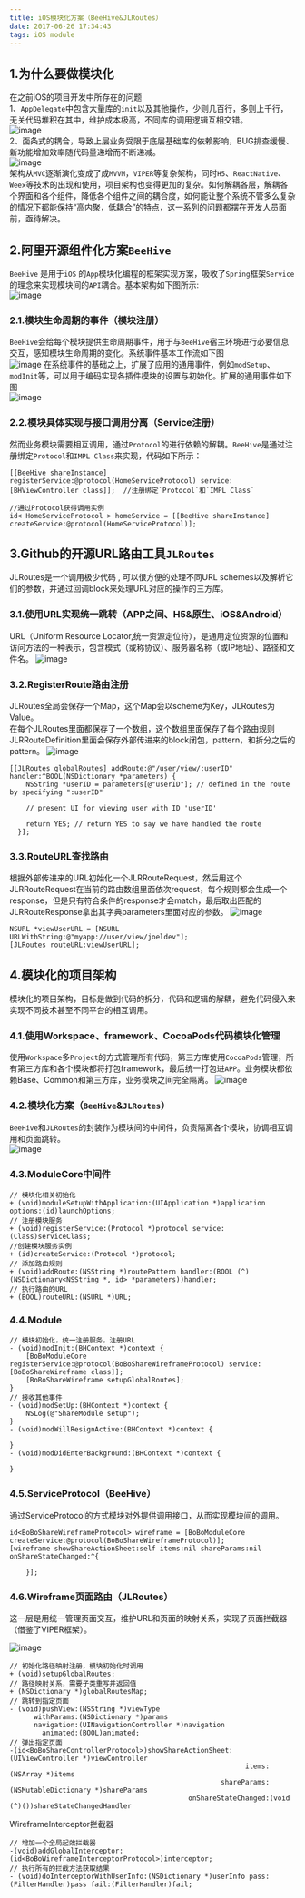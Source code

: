```yaml
---
title: iOS模块化方案（BeeHive&JLRoutes）
date: 2017-06-26 17:34:43
tags: iOS module
---
```

## 1.为什么要做模块化
在之前iOS的项目开发中所存在的问题    
1、`AppDelegate`中包含大量库的`init`以及其他操作，少则几百行，多则上千行，无关代码堆积在其中，维护成本极高，不同库的调用逻辑互相交错。   
![image](ios-module-bj/0.jpg)    
2、面条式的耦合，导致上层业务受限于底层基础库的依赖影响，BUG排查缓慢、新功能增加效率随代码量递增而不断递减。   
![image](ios-module-bj/1.jpg)   
架构从`MVC`逐渐演化变成了成`MVVM`，`VIPER`等复杂架构，同时`H5`、`ReactNative`、`Weex`等技术的出现和使用，项目架构也变得更加的复杂。如何解耦各层，解耦各个界面和各个组件，降低各个组件之间的耦合度，如何能让整个系统不管多么复杂的情况下都能保持“高内聚，低耦合”的特点，这一系列的问题都摆在开发人员面前，亟待解决。
## 2.阿里开源组件化方案`BeeHive`
`BeeHive` 是用于`iOS` 的`App`模块化编程的框架实现方案，吸收了`Spring`框架`Service` 的理念来实现模块间的`API`耦合。基本架构如下图所示:   
![image](ios-module-bj/2.jpg)

### 2.1.模块生命周期的事件（模块注册）
`BeeHive`会给每个模块提供生命周期事件，用于与`BeeHive`宿主环境进行必要信息交互，感知模块生命周期的变化。系统事件基本工作流如下图   
![image](ios-module-bj/3.jpg)
在系统事件的基础之上，扩展了应用的通用事件，例如`modSetup`、`modInit`等，可以用于编码实现各插件模块的设置与初始化。扩展的通用事件如下图   
![image](ios-module-bj/4.jpg)

### 2.2.模块具体实现与接口调用分离（Service注册）
然而业务模块需要相互调用，通过`Protocol`的进行依赖的解耦。`BeeHive`是通过注册绑定`Protocol`和`IMPL Class`来实现，代码如下所示：
```
[[BeeHive shareInstance] registerService:@protocol(HomeServiceProtocol) service:[BHViewController class]];  //注册绑定`Protocol`和`IMPL Class`

//通过Protocol获得调用实例
id< HomeServiceProtocol > homeService = [[BeeHive shareInstance] createService:@protocol(HomeServiceProtocol)];
```
## 3.Github的开源URL路由工具`JLRoutes`
JLRoutes是一个调用极少代码 , 可以很方便的处理不同URL schemes以及解析它们的参数，并通过回调block来处理URL对应的操作的三方库。  

### 3.1.使用URL实现统一跳转（APP之间、H5&原生、iOS&Android）
URL（Uniform Resource Locator,统一资源定位符），是通用定位资源的位置和访问方法的一种表示，包含模式（或称协议）、服务器名称（或IP地址）、路径和文件名。
![image](ios-module-bj/5.jpg)
### 3.2.RegisterRoute路由注册
JLRoutes全局会保存一个Map，这个Map会以scheme为Key，JLRoutes为Value。  
在每个JLRoutes里面都保存了一个数组，这个数组里面保存了每个路由规则JLRRouteDefinition里面会保存外部传进来的block闭包，pattern，和拆分之后的pattern。
![image](ios-module-bj/6.jpg)

```
[[JLRoutes globalRoutes] addRoute:@"/user/view/:userID" handler:^BOOL(NSDictionary *parameters) {
    NSString *userID = parameters[@"userID"]; // defined in the route by specifying ":userID"

    // present UI for viewing user with ID 'userID'

    return YES; // return YES to say we have handled the route
  }];
```

### 3.3.RouteURL查找路由
根据外部传进来的URL初始化一个JLRRouteRequest，然后用这个JLRRouteRequest在当前的路由数组里面依次request，每个规则都会生成一个response，但是只有符合条件的response才会match，最后取出匹配的JLRRouteResponse拿出其字典parameters里面对应的参数。
![image](ios-module-bj/7.jpg)
```
NSURL *viewUserURL = [NSURL URLWithString:@"myapp://user/view/joeldev"];
[JLRoutes routeURL:viewUserURL];
```
## 4.模块化的项目架构
模块化的项目架构，目标是做到代码的拆分，代码和逻辑的解耦，避免代码侵入来实现不同技术甚至不同平台的相互调用。
### 4.1.使用Workspace、framework、CocoaPods代码模块化管理
使用`Workspace`多`Project`的方式管理所有代码，第三方库使用`CocoaPods`管理，所有第三方库和各个模块都将打包framework，最后统一打包进`APP`。业务模块都依赖Base、Common和第三方库，业务模块之间完全隔离。
![image](ios-module-bj/8.jpg)

### 4.2.模块化方案（`BeeHive`&`JLRoutes`）
`BeeHive`和`JLRoutes`的封装作为模块间的中间件，负责隔离各个模块，协调相互调用和页面跳转。    
![image](ios-module-bj/9.jpg)
### 4.3.ModuleCore中间件

```
// 模块化相关初始化
+ (void)moduleSetupWithApplication:(UIApplication *)application options:(id)launchOptions;
// 注册模块服务
+ (void)registerService:(Protocol *)protocol service:(Class)serviceClass;
//创建模块服务实例
+ (id)createService:(Protocol *)protocol;
// 添加路由规则
+ (void)addRoute:(NSString *)routePattern handler:(BOOL (^)(NSDictionary<NSString *, id> *parameters))handler;
// 执行路由的URL
+ (BOOL)routeURL:(NSURL *)URL;
```
### 4.4.Module
```
// 模块初始化，统一注册服务，注册URL
- (void)modInit:(BHContext *)context {
    [BoBoModuleCore registerService:@protocol(BoBoShareWireframeProtocol) service:[BoBoShareWireframe class]];
    [BoBoShareWireframe setupGlobalRoutes];
}
// 接收其他事件
- (void)modSetUp:(BHContext *)context {
    NSLog(@"ShareModule setup");
}
- (void)modWillResignActive:(BHContext *)context {

}
- (void)modDidEnterBackground:(BHContext *)context {

}
```
### 4.5.ServiceProtocol（BeeHive）
通过ServiceProtocol的方式模块对外提供调用接口，从而实现模块间的调用。
```
id<BoBoShareWireframeProtocol> wireframe = [BoBoModuleCore createService:@protocol(BoBoShareWireframeProtocol)];
[wireframe showShareActionSheet:self items:nil shareParams:nil onShareStateChanged:^{

    }];
```
### 4.6.Wireframe页面路由（JLRoutes）
这一层是用统一管理页面交互，维护URL和页面的映射关系，实现了页面拦截器（借鉴了VIPER框架）。   

![image](ios-module-bj/10.jpg)
```
// 初始化路径映射注册，模块初始化时调用
+ (void)setupGlobalRoutes;
// 路径映射关系，需要子类重写并返回值
+ (NSDictionary *)globalRoutesMap;
// 跳转到指定页面
- (void)pushView:(NSString *)viewType
      withParams:(NSDictionary *)params
      navigation:(UINavigationController *)navigation
        animated:(BOOL)animated;
// 弹出指定页面
-(id<BoBoShareControllerProtocol>)showShareActionSheet:(UIViewController *)viewController
                                                          items:(NSArray *)items
                                                    shareParams:(NSMutableDictionary *)shareParams
                                            onShareStateChanged:(void (^)())shareStateChangedHandler
```
WireframeInterceptor拦截器
```
// 增加一个全局起效拦截器
-(void)addGlobalInterceptor:(id<BoBoWireframeInterceptorProtocol>)interceptor;
// 执行所有的拦截方法获取结果
- (void)doInterceptorWithUserInfo:(NSDictionary *)userInfo pass:(FilterHandler)pass fail:(FilterHandler)fail;
```
